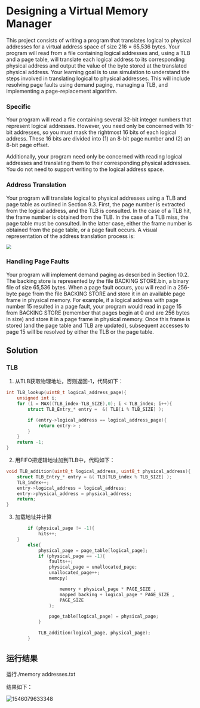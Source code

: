 # Designing a Virtual Memory Manager

This project consists of writing a program that translates logical to physical addresses for a virtual address space of size 216 = 65,536 bytes. Your program will read from a file containing logical addresses and, using a TLB and a page table, will translate each logical address to its corresponding physical address and output the value of the byte stored at the translated physical address. Your learning goal is to use simulation to understand the steps involved in translating logical to physical addresses. This will include resolving page faults using demand paging, managing a TLB, and implementing a page-replacement algorithm.

### Specific

Your program will read a file containing several 32-bit integer numbers that represent logical addresses. However, you need only be concerned with 16-bit addresses, so you must mask the rightmost 16 bits of each logical address. These 16 bits are divided into (1) an 8-bit page number and (2) an 8-bit page offset.

Additionally, your program need only be concerned with reading logical addresses and translating them to their corresponding physical addresses. You do not need to support writing to the logical address space.

### Address Translation

Your program will translate logical to physical addresses using a TLB and page table as outlined in Section 9.3. First, the page number is extracted from the logical address, and the TLB is consulted. In the case of a TLB hit, the frame number is obtained from the TLB. In the case of a TLB miss, the page table must be consulted. In the latter case, either the frame number is obtained from the page table, or a page fault occurs. A visual representation of the address translation process is:

<img src="C:\Users\lenovo\Desktop\1.png" style="zoom:80%" />

### Handling Page Faults

Your program will implement demand paging as described in Section 10.2. The backing store is represented by the file BACKING STORE.bin, a binary file of size 65,536 bytes. When a page fault occurs, you will read in a 256-byte page from the file BACKING STORE and store it in an available page frame in physical memory. For example, if a logical address with page number 15 resulted in a page fault, your program would read in page 15 from BACKING STORE (remember that pages begin at 0 and are 256 bytes in size) and store it in a page frame in physical memory. Once this frame is stored (and the page table and TLB are updated), subsequent accesses to page 15 will be resolved by either the TLB or the page table.

## Solution

### TLB

1. 从TLB获取物理地址，否则返回-1，代码如下：

```c
int TLB_lookup(uint8_t logical_address_page){
	unsigned int i;
	for (i = MAX((TLB_index-TLB_SIZE),0); i < TLB_index; i++){
		struct TLB_Entry_* entry = 	&( TLB[i % TLB_SIZE] );

		if (entry->logical_address == logical_address_page){
			return entry-> ;
		}
	}
	return -1;
}
```

2. 用FIFO把逻辑地址加到TLB中，代码如下：

```c
void TLB_addition(uint8_t logical_address, uint8_t physical_address){
	struct TLB_Entry_* entry = &( TLB[TLB_index % TLB_SIZE] );
	TLB_index++;
	entry->logical_address = logical_address;
	entry->physical_address = physical_address;
	return;
}
```

3. 加载地址并计算

```c
		if (physical_page != -1){
			hits++;
    }
		else{
			physical_page = page_table[logical_page];
			if (physical_page == -1){
				faults++;
				physical_page = unallocated_page;
				unallocated_page++;
				memcpy(

					memory + physical_page * PAGE_SIZE ,
					mapped_backing + logical_page * PAGE_SIZE ,
					PAGE_SIZE
				);

				page_table[logical_page] = physical_page;
			}

			TLB_addition(logical_page, physical_page);
		}
```





## 运行结果

运行./memory addresses.txt

结果如下：

![1546079633348](C:\Users\lenovo\AppData\Roaming\Typora\typora-user-images\1546079633348.png)


